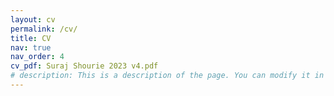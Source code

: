 ```yaml
---
layout: cv
permalink: /cv/
title: CV
nav: true
nav_order: 4
cv_pdf: Suraj Shourie 2023 v4.pdf
# description: This is a description of the page. You can modify it in 'pages/_cv.md'. You can also change or remove the top pdf download button.
---
```

<object data="{{ site.url }}{{ site.baseurl }}/assets/pdf/Suraj Shourie 2023 v4.pdf" width="100%" height="1100" type='application/pdf'></object>